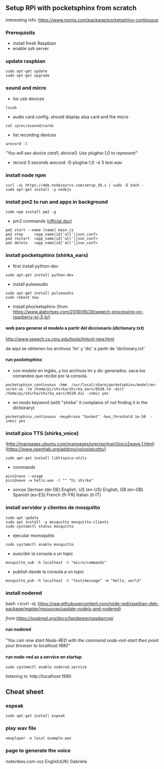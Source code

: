## Setup RPi with pocketsphinx from scratch
interesting info:
https://www.npmjs.com/package/pocketsphinx-continuous

### Prerequisits
- install fresh Raspbian
- enable ssh server

### update raspbian
```
sudo apt-get update
sudo apt-get upgrade
```

### sound and micro
- list usb devices
```
lsusb
```
- audio card config. should display alsa card and the micro
```
cat /proc/asound/cards
```
- list recording devices
```
arecord -l
```
_"You will see device card1, device0. Use plughw:1,0 to represent"_

- record 3 seconds
arecord -D plughw:1,0 -d 3 test.wav

### install node npm
```
curl -sL https://deb.nodesource.com/setup_10.x | sudo -E bash -
sudo apt-get install -y nodejs
```

### install pm2 to run and apps in background
```
sudo npm install pm2 -g
```
- pm2 commands ([official doc](https://www.npmjs.com/package/pm2))
```
pm2 start --name [name] main.js
pm2 stop     <app_name|id|'all'|json_conf>
pm2 restart  <app_name|id|'all'|json_conf>
pm2 delete   <app_name|id|'all'|json_conf>
```

### install pocketsphinx (shirka_ears)
- first install  python-dev
```
sudo apt-get install python-dev
```

- install pulseaudio
```
sudo apt-get install pulseaudio
sudo reboot now
```
- install phocketsphinx (from https://www.alatortsev.com/2018/06/28/speech-processing-on-raspberry-pi-3-b/)

#### web para generar el modelo a partir del diccionario (dictionary.txt)
http://www.speech.cs.cmu.edu/tools/lmtool-new.html

de aquí se obtienen los archivos 'lm' y 'dic' a partir de 'dictionary.txt'

#### run pocketsphinx 
- con modelo en inglés, y los archivos lm y dic generados. saca los comandos que recibe por la consola.
```
pocketsphinx_continuous -hmm  /usr/local/share/pocketsphinx/model/en-us/en-us -lm /home/pi/shirka/shirka_ears/0520.lm -dict /home/pi/shirka/shirka_ears/0520.dic -inmic yes
```

- en modo keyword (with "shirka" it complains of not finding it in the dictionary)
```
pocketsphinx_continuous -keyphrase "basket" -kws_threshold 1e-50  -inmic yes
```

### install pico TTS (shirka_voice)
(http://manpages.ubuntu.com/manpages/precise/man1/pico2wave.1.html)
(https://www.openhab.org/addons/voice/picotts/)
```
sudo apt-get install libttspico-utils
```
- commands
```
pico2vave --usage
pico2wave -w hello.wav -l "" "hi shirka"
```
- voices
German (de-DE)
English, US (en-US)
English, GB (en-GB)
Spanish (es-ES)
French (fr-FR)
Italian (it-IT)

### install servidor y clientes de mosquitto 
```
sudo apt update
sudo apt install -y mosquitto mosquitto-clients
sudo systemctl status mosquitto
```

- ejecutar momsquitto
```
sudo systemctl enable mosquitto
```
- suscribir la consola a un topic
```
mosquitto_sub -h localhost -t "micro/commands"
```
- publish desde la consola a un topic
```
mosquitto_pub -h localhost -t "test/message" -m "Hello, world"
```

### install nodered
bash <(curl -sL https://raw.githubusercontent.com/node-red/raspbian-deb-package/master/resources/update-nodejs-and-nodered)

_from https://nodered.org/docs/hardware/raspberrypi_

#### run nodered
_"You can now start Node-RED with the command  node-red-start then point your browser to localhost:1880"_


#### run node-red as a service on startup
```
sudo systemctl enable nodered.service
```
listening in:
http://localhost:1880

## Cheat sheet

### espeak 
```
sudo apt-get install espeak
```

### play wav file
```
omxplayer -o local example.wav
```

### page to generate the voice
notevibes.com
voz English(UK) Gabriela
